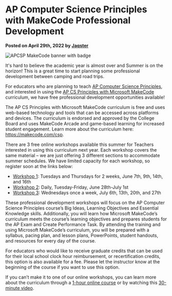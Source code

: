 # AP Computer Science Principles with MakeCode Professional Development

**Posted on April 29th, 2022 by [Jaqster](https://github.com/jaqster)**

![APCSP MakeCode banner with badge](/static/blog/csp/apcsp-banner-medium.png)

It's hard to believe the academic year is almost over and Summer is on the horizon! This is a great time to start planning some professional development between camping and road trips.

For educators who are planning to teach [AP Computer Science Principles](https://apcentral.collegeboard.org/courses/ap-computer-science-principles), and interested in using the [AP CS Principles with Microsoft MakeCode](https://makecode.com/csp) curriculum, we have free professional development opportunities available!

The AP CS Principles with Microsoft MakeCode curriculum is free and uses web-based technology and tools that can be accessed across platforms and devices. The curriculum is endorsed and approved by the College Board and uses MakeCode Arcade and game-based learning for increased student engagement. Learn more about the curriculum here: https://makecode.com/csp.

There are 3 free online workshops available this summer for Teachers interested in using this curriculum next year. Each workshop covers the same material – we are just offering 3 different sections to accommodate summer schedules. We have limited capacity for each workshop, so register soon at the links below:

* [Workshop 1](https://microsoftedu.eventbuilder.com/MicrosoftMakeCodeWorkshop1): Tuesdays and Thursdays for 2 weeks, June 7th, 9th, 14th, and 16th
* [Workshop 2](https://microsoftedu.eventbuilder.com/MicrosoftMakeCodeWorkshop2): Daily, Tuesday-Friday, June 28th-July 1st
* [Workshop 3](https://microsoftedu.eventbuilder.com/MicrosoftMakeCodeWorkshop3): Wednesdays once a week, July 6th, 13th, 20th, and 27th

These professional development workshops will focus on the AP Computer Science Principles course’s Big Ideas, Learning Objectives and Essential Knowledge skills. Additionally, you will learn how Microsoft MakeCode’s curriculum meets the course’s learning objectives and prepares students for the AP Exam and Create Performance Task. By attending the training and using Microsoft MakeCode’s curriculum, you will be prepared with a syllabus, pacing plan, and lesson plans, PowerPoints, student handouts, and resources for every day of the course.

For educators who would like to receive graduate credits that can be used for their local school clock hour reimbursement, or recertification credits, this option is also available for a fee. Please let the instructor know at the beginning of the course if you want to use this option.

If you can’t make it to one of our online workshops, you can learn more about the curriculum through a [1-hour online course](https://docs.microsoft.com/en-us/learn/modules/teach-ap-computer-science-principles-makecode) or by watching this [30-minute video](https://youtu.be/SZtBqDp18Qo).

